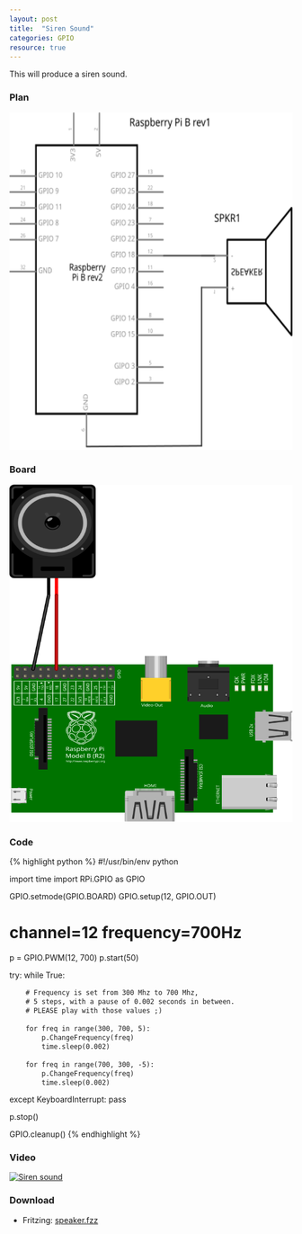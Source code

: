 ```yaml
---
layout: post
title:  "Siren Sound"
categories: GPIO
resource: true
---
```


This will produce a siren sound.

### Plan

<div class="schaltplan">
	<img src="/images/fritzing/speaker_Schaltplan.svg" width="800" height="600" alt="wiring plan" /><br />
</div>

### Board

<img src="/images/fritzing/speaker_Steckplatine.svg" width="800" height="600" alt="bread board" />

### Code

{% highlight python %}
#!/usr/bin/env python

import time
import RPi.GPIO as GPIO

GPIO.setmode(GPIO.BOARD)
GPIO.setup(12, GPIO.OUT)

# channel=12 frequency=700Hz
p = GPIO.PWM(12, 700)
p.start(50)

try:
    while True:

		# Frequency is set from 300 Mhz to 700 Mhz,
		# 5 steps, with a pause of 0.002 seconds in between.
		# PLEASE play with those values ;)

        for freq in range(300, 700, 5):
            p.ChangeFrequency(freq)
            time.sleep(0.002)

        for freq in range(700, 300, -5):
            p.ChangeFrequency(freq)
            time.sleep(0.002)

except KeyboardInterrupt:
    pass

p.stop()

GPIO.cleanup()
{% endhighlight %}

### Video

[![Siren sound](http://img.youtube.com/vi/jep-qCn5bCE/0.jpg)](http://www.youtube.com/watch?v=jep-qCn5bCE)

### Download

* Fritzing: [speaker.fzz](/images/fritzing/speaker.fzz)
